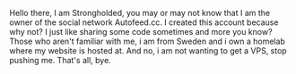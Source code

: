 Hello there, I am Strongholded, you may or may not know that I am the owner of the
social network Autofeed.cc. I created this account because why not? I just like sharing
some code sometimes and more you know? Those who aren't familiar with me, i am from Sweden
and i own a homelab where my website is hosted at. And no, i am not wanting to get a VPS,
stop pushing me.
That's all, bye.
